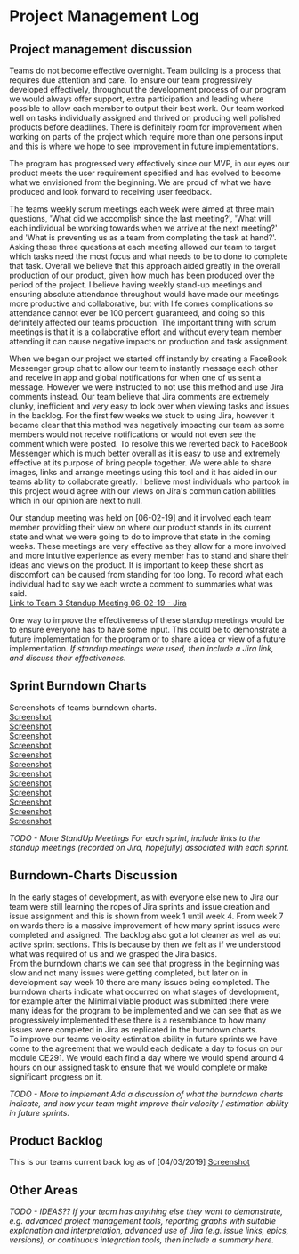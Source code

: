 # Project Management Log

## Project management discussion

Teams do not become effective overnight. Team building is a process that requires due attention and care. To ensure our team progressively developed effectively, throughout the development process of our program we would always offer support, extra participation and leading where possible to allow each member to output their best work. Our team worked well on tasks individually assigned and thrived on producing well polished products before deadlines. There is definitely room for improvement when working on parts of the project which require more than one persons input and this is where we hope to see improvement in future implementations.

The program has progressed very effectively since our MVP, in our eyes our product meets the user requirement specified and has evolved to become what we envisioned from the beginning. We are proud of what we have produced and look forward to receiving user feedback.

The teams weekly scrum meetings each week were aimed at three main questions, 'What did we accomplish since the last meeting?', 'What will each individual be working towards when we arrive at the next meeting?' and 'What is preventing us as a team from completing the task at hand?'. Asking these three questions at each meeting allowed our team to target which tasks need the most focus and what needs to be to done to complete that task. Overall we believe that this approach aided greatly in the overall production of our product, given how much has been produced over the period of the project. I believe having weekly stand-up meetings and ensuring absolute attendance throughout would have made our meetings more productive and collaborative, but with life comes complications so attendance cannot ever be 100 percent guaranteed, and doing so this definitely affected our teams production. The important thing with scrum meetings is that it is a collaborative effort and without every team member attending it can cause negative impacts on production and task assignment.

When we began our project we started off instantly by creating a FaceBook Messenger group chat to allow our team to instantly message each other and receive in app and global notifications for when one of us sent a message. However we were instructed to not use this method and use Jira comments instead. Our team believe that Jira comments are extremely clunky, inefficient and very easy to look over when viewing tasks and issues in the backlog. For the first few weeks we stuck to using Jira, however it became clear that this method was negatively impacting our team as some members would not receive notifications or would not even see the comment which were posted. To resolve this we reverted back to FaceBook Messenger which is much better overall as it is easy to use and extremely effective at its purpose of bring people together. We were able to share images, links and arrange meetings using this tool and it has aided in our teams ability to collaborate greatly. I believe most individuals who partook in this project would agree with our views on Jira's communication abilities which in our opinion are next to null.

Our standup meeting was held on [06-02-19] and it involved each team member providing their view on where our product stands in its current state and what we were going to do to improve that state in the coming weeks. These meetings are very effective as they allow for a more involved and more intuitive experience as every member has to stand and share their ideas and views on the product. It is important to keep these short as discomfort can be caused from standing for too long. To record what each individual had to say we each wrote a comment to summaries what was said.  
[Link to Team 3 Standup Meeting 06-02-19 - Jira](https://cseejira.essex.ac.uk/browse/CE291T3-67)

One way to improve the effectiveness of these standup meetings would be to ensure everyone has to have some input. This could be to demonstrate a future implementation for the program or to share a idea or view of a future implementation.
*If standup meetings were used, then include a Jira link, and discuss their effectiveness.*

## Sprint Burndown Charts
Screenshots of teams burndown charts.  
[Screenshot](/README-Images/burndown21.jpg)  
[Screenshot](/README-Images/burndown20.jpg)  
[Screenshot](/README-Images/burndown19.jpg)  
[Screenshot](/README-Images/burndown18.jpg)  
[Screenshot](/README-Images/burndown10.jpg)  
[Screenshot](/README-Images/burndown09.jpg)  
[Screenshot](/README-Images/burndown08.jpg)  
[Screenshot](/README-Images/burndown07.jpg)  
[Screenshot](/README-Images/burndown04.jpg)  
[Screenshot](/README-Images/burndown03.jpg)  
[Screenshot](/README-Images/burndown02.jpg)  
[Screenshot](/README-Images/burndown01.jpg)   

*TODO - More StandUp Meetings*
*For each sprint, include links to the standup meetings (recorded on Jira, hopefully) associated with each sprint.*


## Burndown-Charts Discussion

In the early stages of development, as with everyone else new to Jira our team were still learning the ropes of Jira sprints and issue creation and issue assignment and this is shown from week 1 until week 4. From week 7 on wards there is a massive improvement of how many sprint issues were completed and assigned. The backlog also got a lot cleaner as well as out active sprint sections. This is because by then we felt as if we understood what was required of us and we grasped the Jira basics.  
From the burndown charts we can see that progress in the beginning was slow and not many issues were getting completed, but later on in development say week 10 there are many issues being completed. The burndown charts indicate what occurred on what stages of development, for example after the Minimal viable product was submitted there were many ideas for the program to be implemented and we can see that as we progressively implemented these there is a resemblance to how many issues were completed in Jira as replicated in the burndown charts.  
To improve our teams velocity estimation ability in future sprints we have come to the agreement that we would each dedicate a day to focus on our module CE291. We would each find a day where we would spend around 4 hours on our assigned task to ensure that we would complete or make significant progress on it.

*TODO - More to implement*
*Add a discussion of what the burndown charts indicate, and how your team might improve their velocity / estimation ability in future sprints.*

## Product Backlog
This is our teams current back log as of [04/03/2019]
[Screenshot](/README-Images/backlogimg.jpg)  


## Other Areas
*TODO - IDEAS??*
*If your team has anything else they want to demonstrate, e.g. advanced project management tools, reporting graphs with suitable explanation and interpretation, advanced use of Jira (e.g. issue links, epics, versions), or continuous integration tools, then include a summary here.*
